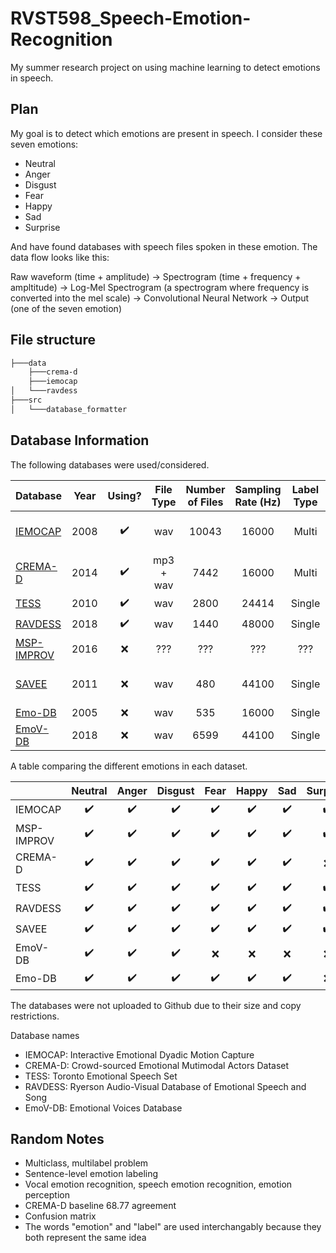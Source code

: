 # RVST598_Speech-Emotion-Recognition

My summer research project on using machine learning to detect emotions in speech.

## Plan

My goal is to detect which emotions are present in speech. I consider these seven
emotions:

- Neutral
- Anger
- Disgust
- Fear
- Happy
- Sad
- Surprise

And have found databases with speech files spoken in these emotion. The data flow looks like this:

Raw waveform (time + amplitude) -> Spectrogram (time + frequency + ampltitude) -> Log-Mel Spectrogram (a spectrogram where frequency is converted into the mel scale) -> Convolutional Neural Network -> Output (one of the seven emotion)

## File structure

```bash
├───data
    ├───crema-d
    ├───iemocap
│   └───ravdess
├───src
│   └───database_formatter
```

## Database Information

The following databases were used/considered.

| Database                                                                             | Year |       Using?       | File Type | Number of Files | Sampling Rate (Hz) | Label Type |     Label Level    |
|--------------------------------------------------------------------------------------|:----:|:------------------:|:---------:|:---------------:|:------------------:|:----------:|:------------------:|
| [IEMOCAP](https://sail.usc.edu/iemocap)                                              | 2008 | :heavy_check_mark: |    wav    |      10043      |        16000       |    Multi   | Sentence + Phoneme |
| [CREMA-D](https://github.com/CheyneyComputerScience/CREMA-D)                         | 2014 | :heavy_check_mark: | mp3 + wav |       7442      |        16000       |    Multi   |      Sentence      |
| [TESS](https://tspace.library.utoronto.ca/handle/1807/24487)                         | 2010 | :heavy_check_mark: |    wav    |       2800      |        24414       |   Single   |      Sentence      |
| [RAVDESS](https://smartlaboratory.org/ravdess)                                       | 2018 | :heavy_check_mark: |    wav    |       1440      |        48000       |   Single   |      Sentence      |
| [MSP-IMPROV](https://ecs.utdallas.edu/research/researchlabs/msp-lab/MSP-Improv.html) | 2016 |         :x:        |    ???    |       ???       |         ???        |     ???    |         ???        |
| [SAVEE](http://kahlan.eps.surrey.ac.uk/savee/Database.html)                          | 2011 |         :x:        |    wav    |       480       |        44100       |   Single   | Sentence + Phoneme |
| [Emo-DB](http://emodb.bilderbar.info/index-1280.html)                                | 2005 |         :x:        |    wav    |       535       |        16000       |   Single   |      Sentence      |
| [EmoV-DB](https://github.com/numediart/EmoV-DB)                                      | 2018 |         :x:        |    wav    |       6599      |        44100       |   Single   |      Sentence      |

A table comparing the different emotions in each dataset.

|            |  Neutral |   Anger  |  Disgust |   Fear   |   Happy  |    Sad   | Surprise |   Calm   | Excitement | Frustration |  Amused  |  Sleepy  |  Bored  |
|------------|:--------:|:--------:|:--------:|:--------:|:--------:|:--------:|:--------:|:--------:|:----------:|:----------:|:--------:|:--------:|:--------:|
| IEMOCAP    | :heavy_check_mark: | :heavy_check_mark: | :heavy_check_mark: | :heavy_check_mark: | :heavy_check_mark: | :heavy_check_mark: | :heavy_check_mark: | :x: |  :heavy_check_mark:  | :heavy_check_mark:   | :x: | :x: | :x: |
| MSP-IMPROV | :heavy_check_mark: | :heavy_check_mark: | :heavy_check_mark: | :heavy_check_mark: | :heavy_check_mark: | :heavy_check_mark: | :heavy_check_mark: | :x: | :x:   | :x:   | :x: | :x: | :x: |
| CREMA-D    | :heavy_check_mark: | :heavy_check_mark: | :heavy_check_mark: | :heavy_check_mark: | :heavy_check_mark: | :heavy_check_mark: | :x: | :x: | :x:   | :x:   | :x: | :x: | :x: |
| TESS       | :heavy_check_mark: | :heavy_check_mark: | :heavy_check_mark: | :heavy_check_mark: | :heavy_check_mark: | :heavy_check_mark: | :heavy_check_mark: | :x: | :x:   | :x:   | :x: | :x: | :x: |
| RAVDESS    | :heavy_check_mark: | :heavy_check_mark: | :heavy_check_mark: | :heavy_check_mark: | :heavy_check_mark: | :heavy_check_mark: | :heavy_check_mark: | :heavy_check_mark: | :x:   | :x:   | :x: | :x: | :x: |
| SAVEE      | :heavy_check_mark: | :heavy_check_mark: | :heavy_check_mark: | :heavy_check_mark: | :heavy_check_mark: | :heavy_check_mark: | :heavy_check_mark: | :x: | :x:   | :x:   | :x: | :x: | :x: |
| EmoV-DB    | :heavy_check_mark: | :heavy_check_mark: | :heavy_check_mark: | :x: | :x: | :x: | :x: | :x: | :x:   | :x:   | :heavy_check_mark: | :heavy_check_mark: | :x: |
| Emo-DB     | :heavy_check_mark: | :heavy_check_mark: | :heavy_check_mark: | :heavy_check_mark: | :heavy_check_mark: | :heavy_check_mark: | :x: | :x: | :x:   | :x:   | :x: | :x: | :heavy_check_mark: 

The databases were not uploaded to Github due to their size and copy restrictions.

Database names

- IEMOCAP: Interactive Emotional Dyadic Motion Capture
- CREMA-D: Crowd-sourced Emotional Mutimodal Actors Dataset
- TESS: Toronto Emotional Speech Set
- RAVDESS: Ryerson Audio-Visual Database of Emotional Speech and Song
- EmoV-DB: Emotional Voices Database

## Random Notes

- Multiclass, multilabel problem
- Sentence-level emotion labeling
- Vocal emotion recognition, speech emotion recognition, emotion perception
- CREMA-D baseline 68.77 agreement
- Confusion matrix
- The words "emotion" and "label" are used interchangably because they both represent the same idea
